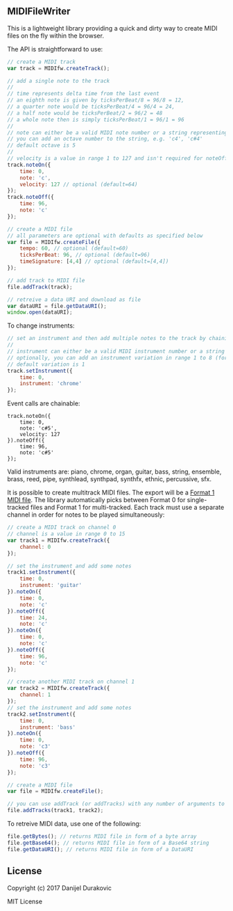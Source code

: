 ## MIDIFileWriter

This is a lightweight library providing a quick and dirty way to create MIDI files on the fly within the browser.

The API is straightforward to use:

```javascript
// create a MIDI track
var track = MIDIfw.createTrack();

// add a single note to the track
//
// time represents delta time from the last event
// an eighth note is given by ticksPerBeat/8 = 96/8 = 12,
// a quarter note would be ticksPerBeat/4 = 96/4 = 24,
// a half note would be ticksPerBeat/2 = 96/2 = 48
// a whole note then is simply ticksPerBeat/1 = 96/1 = 96
//
// note can either be a valid MIDI note number or a string representing the note
// you can add an octave number to the string, e.g. 'c4', 'c#4'
// default octave is 5
//
// velocity is a value in range 1 to 127 and isn't required for noteOff
track.noteOn({
	time: 0,
	note: 'c',
	velocity: 127 // optional (default=64)
});
track.noteOff({
	time: 96,
	note: 'c'
});

// create a MIDI file
// all parameters are optional with defaults as specified below
var file = MIDIfw.createFile({
	tempo: 60, // optional (default=60)
	ticksPerBeat: 96, // optional (default=96)
	timeSignature: [4,4] // optional (default=[4,4])
});

// add track to MIDI file
file.addTrack(track);

// retreive a data URI and download as file
var dataURI = file.getDataURI();
window.open(dataURI);
```

To change instruments:

```javascript
// set an instrument and then add multiple notes to the track by chaining event calls
//
// instrument can either be a valid MIDI instrument number or a string representing the instrument
// optionally, you can add an instrument variation in range 1 to 8 (for example, 'piano2' or 'guitar7')
// default variation is 1
track.setInstrument({
	time: 0,
	instrument: 'chrome'
});
```

Event calls are chainable:

```
track.noteOn({
	time: 0,
	note: 'c#5',
	velocity: 127
}).noteOff({
	time: 96,
	note: 'c#5'
});
```

Valid instruments are: piano, chrome, organ, guitar, bass, string, ensemble, brass, reed, pipe, synthlead, synthpad, synthfx, ethnic, percussive, sfx.

It is possible to create multitrack MIDI files. The export will be a [Format 1 MIDI file](http://www.music.mcgill.ca/~ich/classes/mumt306/StandardMIDIfileformat.html#BM2_2). The library automatically picks between Format 0 for single-tracked files and Format 1 for multi-tracked. Each track must use a separate channel in order for notes to be played simultaneously:

```javascript
// create a MIDI track on channel 0
// channel is a value in range 0 to 15
var track1 = MIDIfw.createTrack({
	channel: 0
});

// set the instrument and add some notes
track1.setInstrument({
	time: 0,
	instrument: 'guitar'
}).noteOn({
	time: 0,
	note: 'c'
}).noteOff({
	time: 24,
	note: 'c'
}).noteOn({
	time: 0,
	note: 'c'
}).noteOff({
	time: 96,
	note: 'c'
});

// create another MIDI track on channel 1
var track2 = MIDIfw.createTrack({
	channel: 1
});
// set the instrument and add some notes
track2.setInstrument({
	time: 0,
	instrument: 'bass'
}).noteOn({
	time: 0,
	note: 'c3'
}).noteOff({
	time: 96,
	note: 'c3'
});

// create a MIDI file
var file = MIDIfw.createFile();

// you can use addTrack (or addTracks) with any number of arguments to add multiple tracks
file.addTracks(track1, track2);
```

To retreive MIDI data, use one of the following:

```javascript
file.getBytes(); // returns MIDI file in form of a byte array
file.getBase64(); // returns MIDI file in form of a Base64 string
file.getDataURI(); // returns MIDI file in form of a DataURI
```

## License

Copyright (c) 2017 Danijel Durakovic

MIT License